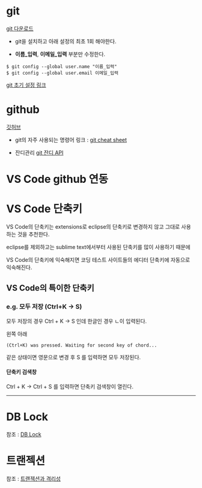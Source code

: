 #   git

[git 다운로드](https://git-scm.com/downloads "깃 다운로드")

-   git을 설치하고 아래 설정의 최초 1회 해야한다.

-   **이름_입력**, **이메일_입력** 부분만 수정한다.
```
$ git config --global user.name "이름_입력"
$ git config --global user.email 이메일_입력
```

[git 초기 설정 링크](https://git-scm.com/book/ko/v2/Git%EB%A7%9E%EC%B6%A4-Git-%EC%84%A4%EC%A0%95%ED%95%98%EA%B8%B0)

#   github


[깃허브](https://github.com/ "github")

-   git의 자주 사용되는 명령어 링크 : [git cheat sheet](https://training.github.com/downloads/ko/github-git-cheat-sheet/)

-   잔디관리
[git 잔디 API](https://ghchart.rshah.org/izagood)

#   VS Code github 연동


#   VS Code 단축키

VS Code의 단축키는 extensions로 eclipse의 단축키로 변경하지 않고 그대로 사용하는 것을 추천한다.  

eclipse를 제외하고는 sublime text에서부터 사용된 단축키를 많이 사용하기 때문에  

VS Code의 단축키에 익숙해지면 코딩 테스트 사이트들의 에디터 단축키에 자동으로 익숙해진다.

##  VS Code의 특이한 단축키

### e.g. 모두 저장 (Ctrl+K -> S)

모두 저장의 경우 Ctrl + K -> S 인데 한글인 경우 ㄴ이 입력된다.

왼쪽 아래
```
(Ctrl+K) was pressed. Waiting for second key of chord...
```
같은 상태이면 영문으로 변경 후 S 를 입력하면 모두 저장된다.

####    단축키 검색창
Ctrl + K -> Ctrl + S 를 입력하면 단축키 검색창이 열린다.

---

#   DB Lock


참조 : [DB Lock](https://sabarada.tistory.com/121)


#   트랜젝션

참조 : [트랜젝션과 격리성](https://sabarada.tistory.com/117)